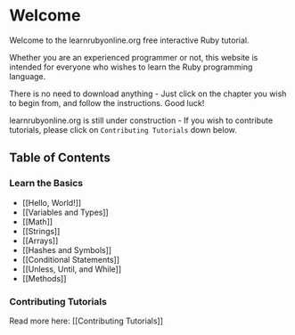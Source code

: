 # Welcome

Welcome to the learnrubyonline.org free interactive Ruby tutorial.

Whether you are an experienced programmer or not, this website is intended for everyone who wishes to learn the Ruby programming language.

There is no need to download anything - Just click on the chapter you wish to begin from, and follow the instructions. Good luck!

learnrubyonline.org is still under construction - If you wish to contribute tutorials, please click on `Contributing Tutorials` down below.

Table of Contents
-----------------

### Learn the Basics

- [[Hello, World!]]
- [[Variables and Types]]
- [[Math]]
- [[Strings]]
- [[Arrays]]
- [[Hashes and Symbols]]
- [[Conditional Statements]]
- [[Unless, Until, and While]]
- [[Methods]]

### Contributing Tutorials

Read more here: [[Contributing Tutorials]]
